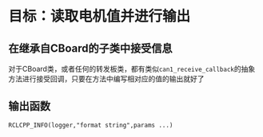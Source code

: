 # 目标：读取电机值并进行输出

## 在继承自CBoard的子类中接受信息
对于CBoard类，或者任何的转发板类，都有类似`can1_receive_callback`的抽象方法进行接受回调，只要在方法中编写相对应的值的输出就好了

## 输出函数
```
RCLCPP_INFO(logger,"format string",params ...)
```

